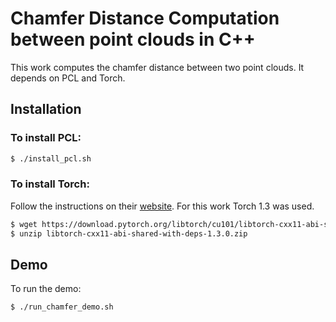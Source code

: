 # Chamfer Distance Computation between point clouds in C++

This work computes the chamfer distance between two point clouds. It depends on PCL and Torch. 

## Installation
### To install PCL:
```bash
$ ./install_pcl.sh
```
### To install Torch:
Follow the instructions on their [website](https://pytorch.org/). For this work Torch 1.3 was used.
```bash
$ wget https://download.pytorch.org/libtorch/cu101/libtorch-cxx11-abi-shared-with-deps-1.3.0.zip
$ unzip libtorch-cxx11-abi-shared-with-deps-1.3.0.zip
```
## Demo
To run the demo:
```bash
$ ./run_chamfer_demo.sh
```
